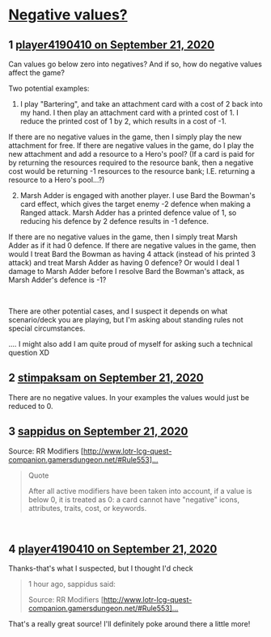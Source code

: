 # [Negative values?](https://community.fantasyflightgames.com/topic/311361-negative-values/)

## 1 [player4190410 on September 21, 2020](https://community.fantasyflightgames.com/topic/311361-negative-values/?do=findComment&comment=3991100)

Can values go below zero into negatives? And if so, how do negative values affect the game? 

Two potential examples: 

1) I play "Bartering", and take an attachment card with a cost of 2 back into my hand. I then play an attachment card with a printed cost of 1. I reduce the printed cost of 1 by 2, which results in a cost of -1. 

If there are no negative values in the game, then I simply play the new attachment for free. If there are negative values in the game, do I play the new attachment and add a resource to a Hero's pool? (If a card is paid for by returning the resources required to the resource bank, then a negative cost would be returning -1 resources to the resource bank; I.E. returning a resource to a Hero's pool...?)

2) Marsh Adder is engaged with another player. I use Bard the Bowman's card effect, which gives the target enemy -2 defence when making a Ranged attack. Marsh Adder has a printed defence value of 1, so reducing his defence by 2 defence results in -1 defence. 

If there are no negative values in the game, then I simply treat Marsh Adder as if it had 0 defence. If there are negative values in the game, then would I treat Bard the Bowman as having 4 attack (instead of his printed 3 attack) and treat Marsh Adder as having 0 defence? Or would I deal 1 damage to Marsh Adder before I resolve Bard the Bowman's attack, as Marsh Adder's defence is -1?

 

There are other potential cases, and I suspect it depends on what scenario/deck you are playing, but I'm asking about standing rules not special circumstances. 

.... I might also add I am quite proud of myself for asking such a technical question XD 

## 2 [stimpaksam on September 21, 2020](https://community.fantasyflightgames.com/topic/311361-negative-values/?do=findComment&comment=3991111)

There are no negative values. In your examples the values would just be reduced to 0.

## 3 [sappidus on September 21, 2020](https://community.fantasyflightgames.com/topic/311361-negative-values/?do=findComment&comment=3991138)

Source: RR Modifiers [http://www.lotr-lcg-quest-companion.gamersdungeon.net/#Rule553]…

> Quote
> 
> After all active modifiers have been taken into account, if a value is below 0, it is treated as 0: a card cannot have "negative" icons, attributes, traits, cost, or keywords.

 

## 4 [player4190410 on September 21, 2020](https://community.fantasyflightgames.com/topic/311361-negative-values/?do=findComment&comment=3991145)

Thanks-that's what I suspected, but I thought I'd check

> 1 hour ago, sappidus said:
> 
> Source: RR Modifiers [http://www.lotr-lcg-quest-companion.gamersdungeon.net/#Rule553]…

That's a really great source! I'll definitely poke around there a little more! 

